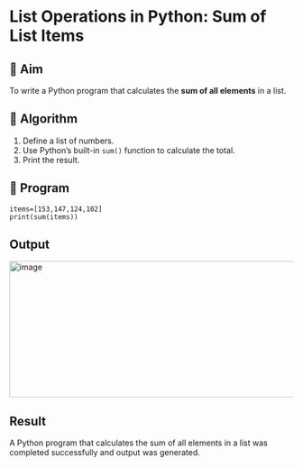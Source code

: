 # List Operations in Python: Sum of List Items

## 🎯 Aim
To write a Python program that calculates the **sum of all elements** in a list.

## 🧠 Algorithm
1. Define a list of numbers.
2. Use Python’s built-in `sum()` function to calculate the total.
3. Print the result.

## 🧾 Program
```
items=[153,147,124,102]
print(sum(items))
```

## Output
<img width="790" height="242" alt="image" src="https://github.com/user-attachments/assets/b9fe003a-8008-45e6-89b3-a66bbd4f2b91" />

## Result
A Python program that calculates the sum of all elements in a list was completed successfully and output was generated.
